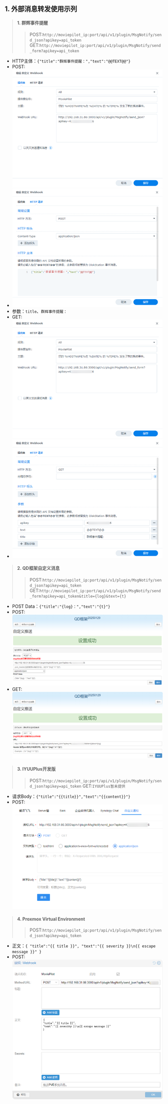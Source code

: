 ## 1. 外部消息转发使用示列
> #### 1. 群辉事件提醒
>> POST:`http://moviepilot_ip:port/api/v1/plugin/MsgNotify/send_json?apikey=api_token`
	GET:`http://moviepilot_ip:port/api/v1/plugin/MsgNotify/send_form?apikey=api_token`
- HTTP主体：`{"title":"群辉事件提醒：","text":"@@TEXT@@"}`
- POST: ![](images/1.png)
- ![](images/1.1.png)
- 参数：`title`、`群辉事件提醒：`
- GET: ![](images/2.png)
- ![](images/2.1.png)

> #### 2. QD框架自定义消息
>> POST:`http://moviepilot_ip:port/api/v1/plugin/MsgNotify/send_json?apikey=api_token`
	GET:`http://moviepilot_ip:port/api/v1/plugin/MsgNotify/send_form?apikey=api_token&title={log}&text={t}`
- POST Data：`{"title":"{log}：","text":"{t}"}`
- POST: ![](images/3.png)
- GET: ![](images/3.1.png)

> #### 3. IYUUPlus开发版
>> POST:`http://moviepilot_ip:port/api/v1/plugin/MsgNotify/send_json?apikey=api_token`
	GET:`IYUUPlus暂未提供`
- 请求Body：`{"title":"{{title}}","text":"{{content}}"}`
- POST: ![](images/4.png)

> #### 4. Proxmox Virtual Environment
>> POST:`http://moviepilot_ip:port/api/v1/plugin/MsgNotify/send_json?apikey=api_token`
- 正文：```
        {
        "title":"{{ title }}",
        "text":"{{ severity }}\n{{ escape message }}"
        }
        ```
- POST: ![](images/5.png)
